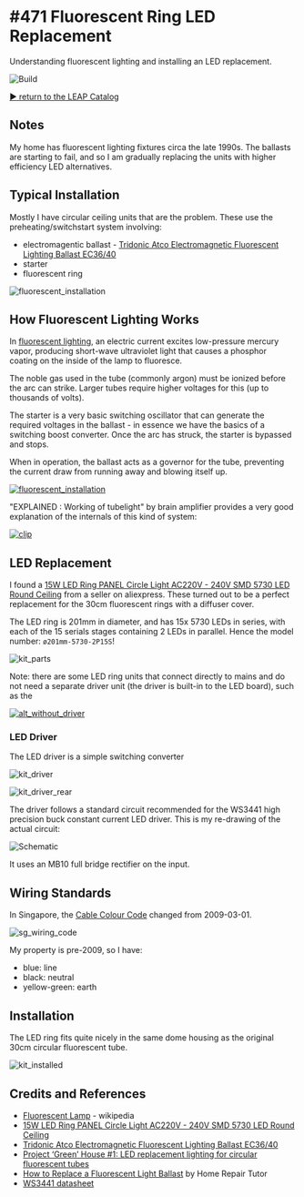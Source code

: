 # #471 Fluorescent Ring LED Replacement

Understanding fluorescent lighting and installing an LED replacement.

![Build](./assets/FluorescentRingReplacement_build.jpg?raw=true)

[:arrow_forward: return to the LEAP Catalog](https://leap.tardate.com)

## Notes

My home has fluorescent lighting fixtures circa the late 1990s.
The ballasts are starting to fail, and so I am gradually replacing the units with higher efficiency LED alternatives.

## Typical Installation

Mostly I have circular ceiling units that are the problem.
These use the preheating/switchstart system involving:

* electromagentic ballast - [Tridonic Atco Electromagnetic Fluorescent Lighting Ballast EC36/40](https://sg.rs-online.com/web/p/lighting-ballasts/6657624/)
* starter
* fluorescent ring

![fluorescent_installation](./assets/fluorescent_installation.jpg?raw=true)

## How Fluorescent Lighting Works

In [fluorescent lighting](https://en.wikipedia.org/wiki/Fluorescent_lamp),
an electric current excites low-pressure mercury vapor, producing short-wave ultraviolet light that causes a phosphor coating on the inside of the lamp to fluoresce.

The noble gas used in the tube (commonly argon) must be ionized before the arc can strike.
Larger tubes require higher voltages for this (up to thousands of volts).

The starter is a very basic switching oscillator that can generate the required voltages in the ballast - in essence we have the basics of a switching boost converter.
Once the arc has struck, the starter is bypassed and stops.

When in operation, the ballast acts as a governor for the tube, preventing the current draw from running away and blowing itself up.

[![fluorescent_installation](./assets/1250px-Fluorescent_Light.svg.png?raw=true)](https://en.wikipedia.org/wiki/File:Fluorescent_Light.svg)

"EXPLAINED : Working of tubelight" by brain amplifier provides a very good explanation of the internals of this kind of system:

[![clip](https://img.youtube.com/vi/43j4hrGtgGs/0.jpg)](https://www.youtube.com/watch?v=43j4hrGtgGs)

##  LED Replacement

I found a
[15W LED Ring PANEL Circle Light AC220V - 240V SMD 5730 LED Round Ceiling](https://www.aliexpress.com/item/1X-5W-12W-15W-18W-23W-LED-Ring-PANEL-Circle-Light-AC85-265V-SMD-5730-LED/32334102143.html) from a seller on aliexpress.
These turned out to be a perfect replacement for the 30cm fluorescent rings with a diffuser cover.

The LED ring is 201mm in diameter, and has 15x 5730 LEDs in series, with each of the 15 serials stages containing 2 LEDs in parallel.
Hence the model number: `ø201mm-5730-2P15S`!

![kit_parts](./assets/kit_parts.jpg?raw=true)

Note: there are some LED ring units that connect directly to mains and do not need a separate driver unit (the driver is built-in to the LED board),
such as the

[![alt_without_driver](./assets/alt_without_driver.jpg?raw=true)](http://www.energy-saving.sg-best-1.com/led-panel-light-replacement-for-circular-fluorescent-tube-lamp/)

### LED Driver

The LED driver is a simple switching converter

![kit_driver](./assets/kit_driver.jpg?raw=true)

![kit_driver_rear](./assets/kit_driver_rear.jpg?raw=true)

The driver follows a standard circuit recommended for the WS3441 high precision buck constant current LED driver.
This is my re-drawing of the actual circuit:

![Schematic](./assets/FluorescentRingReplacement_schematic.jpg?raw=true)

It uses an MB10 full bridge rectifier on the input.

## Wiring Standards

In Singapore, the [Cable Colour Code](https://elise.ema.gov.sg/safety/about.html) changed from 2009-03-01.

![sg_wiring_code](./assets/sg_wiring_code.jpg?raw=true)

My property is pre-2009, so I have:

* blue: line
* black: neutral
* yellow-green: earth

## Installation

The LED ring fits quite nicely in the same dome housing as the original 30cm circular fluorescent tube.

![kit_installed](./assets/kit_installed.jpg?raw=true)

## Credits and References

* [Fluorescent Lamp](https://en.wikipedia.org/wiki/Fluorescent_lamp) - wikipedia
* [15W LED Ring PANEL Circle Light AC220V - 240V SMD 5730 LED Round Ceiling](https://www.aliexpress.com/item/1X-5W-12W-15W-18W-23W-LED-Ring-PANEL-Circle-Light-AC85-265V-SMD-5730-LED/32334102143.html)
* [Tridonic Atco Electromagnetic Fluorescent Lighting Ballast EC36/40](https://sg.rs-online.com/web/p/lighting-ballasts/6657624/)
* [Project ‘Green’ House #1: LED replacement lighting for circular fluorescent tubes](https://davidjb.com/blog/2014/07/project-green-house-1-led-replacement-lighting-for-circular-fluorescent-tubes/)
* [How to Replace a Fluorescent Light Ballast](https://www.youtube.com/watch?v=qscaybO-pJo) by Home Repair Tutor
* [WS3441 datasheet](http://www.winsemi.com/en/upload/20160322030442_2040.pdf)
